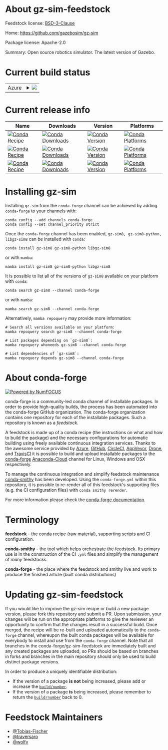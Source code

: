 About gz-sim-feedstock
======================

Feedstock license: [BSD-3-Clause](https://github.com/conda-forge/gz-sim-feedstock/blob/main/LICENSE.txt)

Home: https://github.com/gazebosim/gz-sim

Package license: Apache-2.0

Summary: Open source robotics simulator. The latest version of Gazebo.

Current build status
====================


<table>
    
  <tr>
    <td>Azure</td>
    <td>
      <details>
        <summary>
          <a href="https://dev.azure.com/conda-forge/feedstock-builds/_build/latest?definitionId=17793&branchName=main">
            <img src="https://dev.azure.com/conda-forge/feedstock-builds/_apis/build/status/gz-sim-feedstock?branchName=main">
          </a>
        </summary>
        <table>
          <thead><tr><th>Variant</th><th>Status</th></tr></thead>
          <tbody><tr>
              <td>linux_64_python3.10.____cpython</td>
              <td>
                <a href="https://dev.azure.com/conda-forge/feedstock-builds/_build/latest?definitionId=17793&branchName=main">
                  <img src="https://dev.azure.com/conda-forge/feedstock-builds/_apis/build/status/gz-sim-feedstock?branchName=main&jobName=linux&configuration=linux%20linux_64_python3.10.____cpython" alt="variant">
                </a>
              </td>
            </tr><tr>
              <td>linux_64_python3.11.____cpython</td>
              <td>
                <a href="https://dev.azure.com/conda-forge/feedstock-builds/_build/latest?definitionId=17793&branchName=main">
                  <img src="https://dev.azure.com/conda-forge/feedstock-builds/_apis/build/status/gz-sim-feedstock?branchName=main&jobName=linux&configuration=linux%20linux_64_python3.11.____cpython" alt="variant">
                </a>
              </td>
            </tr><tr>
              <td>linux_64_python3.8.____cpython</td>
              <td>
                <a href="https://dev.azure.com/conda-forge/feedstock-builds/_build/latest?definitionId=17793&branchName=main">
                  <img src="https://dev.azure.com/conda-forge/feedstock-builds/_apis/build/status/gz-sim-feedstock?branchName=main&jobName=linux&configuration=linux%20linux_64_python3.8.____cpython" alt="variant">
                </a>
              </td>
            </tr><tr>
              <td>linux_64_python3.9.____73_pypy</td>
              <td>
                <a href="https://dev.azure.com/conda-forge/feedstock-builds/_build/latest?definitionId=17793&branchName=main">
                  <img src="https://dev.azure.com/conda-forge/feedstock-builds/_apis/build/status/gz-sim-feedstock?branchName=main&jobName=linux&configuration=linux%20linux_64_python3.9.____73_pypy" alt="variant">
                </a>
              </td>
            </tr><tr>
              <td>linux_64_python3.9.____cpython</td>
              <td>
                <a href="https://dev.azure.com/conda-forge/feedstock-builds/_build/latest?definitionId=17793&branchName=main">
                  <img src="https://dev.azure.com/conda-forge/feedstock-builds/_apis/build/status/gz-sim-feedstock?branchName=main&jobName=linux&configuration=linux%20linux_64_python3.9.____cpython" alt="variant">
                </a>
              </td>
            </tr><tr>
              <td>linux_aarch64_python3.10.____cpython</td>
              <td>
                <a href="https://dev.azure.com/conda-forge/feedstock-builds/_build/latest?definitionId=17793&branchName=main">
                  <img src="https://dev.azure.com/conda-forge/feedstock-builds/_apis/build/status/gz-sim-feedstock?branchName=main&jobName=linux&configuration=linux%20linux_aarch64_python3.10.____cpython" alt="variant">
                </a>
              </td>
            </tr><tr>
              <td>linux_aarch64_python3.11.____cpython</td>
              <td>
                <a href="https://dev.azure.com/conda-forge/feedstock-builds/_build/latest?definitionId=17793&branchName=main">
                  <img src="https://dev.azure.com/conda-forge/feedstock-builds/_apis/build/status/gz-sim-feedstock?branchName=main&jobName=linux&configuration=linux%20linux_aarch64_python3.11.____cpython" alt="variant">
                </a>
              </td>
            </tr><tr>
              <td>linux_aarch64_python3.8.____cpython</td>
              <td>
                <a href="https://dev.azure.com/conda-forge/feedstock-builds/_build/latest?definitionId=17793&branchName=main">
                  <img src="https://dev.azure.com/conda-forge/feedstock-builds/_apis/build/status/gz-sim-feedstock?branchName=main&jobName=linux&configuration=linux%20linux_aarch64_python3.8.____cpython" alt="variant">
                </a>
              </td>
            </tr><tr>
              <td>linux_aarch64_python3.9.____73_pypy</td>
              <td>
                <a href="https://dev.azure.com/conda-forge/feedstock-builds/_build/latest?definitionId=17793&branchName=main">
                  <img src="https://dev.azure.com/conda-forge/feedstock-builds/_apis/build/status/gz-sim-feedstock?branchName=main&jobName=linux&configuration=linux%20linux_aarch64_python3.9.____73_pypy" alt="variant">
                </a>
              </td>
            </tr><tr>
              <td>linux_aarch64_python3.9.____cpython</td>
              <td>
                <a href="https://dev.azure.com/conda-forge/feedstock-builds/_build/latest?definitionId=17793&branchName=main">
                  <img src="https://dev.azure.com/conda-forge/feedstock-builds/_apis/build/status/gz-sim-feedstock?branchName=main&jobName=linux&configuration=linux%20linux_aarch64_python3.9.____cpython" alt="variant">
                </a>
              </td>
            </tr><tr>
              <td>osx_64_python3.10.____cpython</td>
              <td>
                <a href="https://dev.azure.com/conda-forge/feedstock-builds/_build/latest?definitionId=17793&branchName=main">
                  <img src="https://dev.azure.com/conda-forge/feedstock-builds/_apis/build/status/gz-sim-feedstock?branchName=main&jobName=osx&configuration=osx%20osx_64_python3.10.____cpython" alt="variant">
                </a>
              </td>
            </tr><tr>
              <td>osx_64_python3.11.____cpython</td>
              <td>
                <a href="https://dev.azure.com/conda-forge/feedstock-builds/_build/latest?definitionId=17793&branchName=main">
                  <img src="https://dev.azure.com/conda-forge/feedstock-builds/_apis/build/status/gz-sim-feedstock?branchName=main&jobName=osx&configuration=osx%20osx_64_python3.11.____cpython" alt="variant">
                </a>
              </td>
            </tr><tr>
              <td>osx_64_python3.8.____cpython</td>
              <td>
                <a href="https://dev.azure.com/conda-forge/feedstock-builds/_build/latest?definitionId=17793&branchName=main">
                  <img src="https://dev.azure.com/conda-forge/feedstock-builds/_apis/build/status/gz-sim-feedstock?branchName=main&jobName=osx&configuration=osx%20osx_64_python3.8.____cpython" alt="variant">
                </a>
              </td>
            </tr><tr>
              <td>osx_64_python3.9.____73_pypy</td>
              <td>
                <a href="https://dev.azure.com/conda-forge/feedstock-builds/_build/latest?definitionId=17793&branchName=main">
                  <img src="https://dev.azure.com/conda-forge/feedstock-builds/_apis/build/status/gz-sim-feedstock?branchName=main&jobName=osx&configuration=osx%20osx_64_python3.9.____73_pypy" alt="variant">
                </a>
              </td>
            </tr><tr>
              <td>osx_64_python3.9.____cpython</td>
              <td>
                <a href="https://dev.azure.com/conda-forge/feedstock-builds/_build/latest?definitionId=17793&branchName=main">
                  <img src="https://dev.azure.com/conda-forge/feedstock-builds/_apis/build/status/gz-sim-feedstock?branchName=main&jobName=osx&configuration=osx%20osx_64_python3.9.____cpython" alt="variant">
                </a>
              </td>
            </tr><tr>
              <td>osx_arm64_python3.10.____cpython</td>
              <td>
                <a href="https://dev.azure.com/conda-forge/feedstock-builds/_build/latest?definitionId=17793&branchName=main">
                  <img src="https://dev.azure.com/conda-forge/feedstock-builds/_apis/build/status/gz-sim-feedstock?branchName=main&jobName=osx&configuration=osx%20osx_arm64_python3.10.____cpython" alt="variant">
                </a>
              </td>
            </tr><tr>
              <td>osx_arm64_python3.11.____cpython</td>
              <td>
                <a href="https://dev.azure.com/conda-forge/feedstock-builds/_build/latest?definitionId=17793&branchName=main">
                  <img src="https://dev.azure.com/conda-forge/feedstock-builds/_apis/build/status/gz-sim-feedstock?branchName=main&jobName=osx&configuration=osx%20osx_arm64_python3.11.____cpython" alt="variant">
                </a>
              </td>
            </tr><tr>
              <td>osx_arm64_python3.8.____cpython</td>
              <td>
                <a href="https://dev.azure.com/conda-forge/feedstock-builds/_build/latest?definitionId=17793&branchName=main">
                  <img src="https://dev.azure.com/conda-forge/feedstock-builds/_apis/build/status/gz-sim-feedstock?branchName=main&jobName=osx&configuration=osx%20osx_arm64_python3.8.____cpython" alt="variant">
                </a>
              </td>
            </tr><tr>
              <td>osx_arm64_python3.9.____cpython</td>
              <td>
                <a href="https://dev.azure.com/conda-forge/feedstock-builds/_build/latest?definitionId=17793&branchName=main">
                  <img src="https://dev.azure.com/conda-forge/feedstock-builds/_apis/build/status/gz-sim-feedstock?branchName=main&jobName=osx&configuration=osx%20osx_arm64_python3.9.____cpython" alt="variant">
                </a>
              </td>
            </tr><tr>
              <td>win_64_python3.10.____cpython</td>
              <td>
                <a href="https://dev.azure.com/conda-forge/feedstock-builds/_build/latest?definitionId=17793&branchName=main">
                  <img src="https://dev.azure.com/conda-forge/feedstock-builds/_apis/build/status/gz-sim-feedstock?branchName=main&jobName=win&configuration=win%20win_64_python3.10.____cpython" alt="variant">
                </a>
              </td>
            </tr><tr>
              <td>win_64_python3.11.____cpython</td>
              <td>
                <a href="https://dev.azure.com/conda-forge/feedstock-builds/_build/latest?definitionId=17793&branchName=main">
                  <img src="https://dev.azure.com/conda-forge/feedstock-builds/_apis/build/status/gz-sim-feedstock?branchName=main&jobName=win&configuration=win%20win_64_python3.11.____cpython" alt="variant">
                </a>
              </td>
            </tr><tr>
              <td>win_64_python3.8.____cpython</td>
              <td>
                <a href="https://dev.azure.com/conda-forge/feedstock-builds/_build/latest?definitionId=17793&branchName=main">
                  <img src="https://dev.azure.com/conda-forge/feedstock-builds/_apis/build/status/gz-sim-feedstock?branchName=main&jobName=win&configuration=win%20win_64_python3.8.____cpython" alt="variant">
                </a>
              </td>
            </tr><tr>
              <td>win_64_python3.9.____73_pypy</td>
              <td>
                <a href="https://dev.azure.com/conda-forge/feedstock-builds/_build/latest?definitionId=17793&branchName=main">
                  <img src="https://dev.azure.com/conda-forge/feedstock-builds/_apis/build/status/gz-sim-feedstock?branchName=main&jobName=win&configuration=win%20win_64_python3.9.____73_pypy" alt="variant">
                </a>
              </td>
            </tr><tr>
              <td>win_64_python3.9.____cpython</td>
              <td>
                <a href="https://dev.azure.com/conda-forge/feedstock-builds/_build/latest?definitionId=17793&branchName=main">
                  <img src="https://dev.azure.com/conda-forge/feedstock-builds/_apis/build/status/gz-sim-feedstock?branchName=main&jobName=win&configuration=win%20win_64_python3.9.____cpython" alt="variant">
                </a>
              </td>
            </tr>
          </tbody>
        </table>
      </details>
    </td>
  </tr>
</table>

Current release info
====================

| Name | Downloads | Version | Platforms |
| --- | --- | --- | --- |
| [![Conda Recipe](https://img.shields.io/badge/recipe-gz--sim8-green.svg)](https://anaconda.org/conda-forge/gz-sim8) | [![Conda Downloads](https://img.shields.io/conda/dn/conda-forge/gz-sim8.svg)](https://anaconda.org/conda-forge/gz-sim8) | [![Conda Version](https://img.shields.io/conda/vn/conda-forge/gz-sim8.svg)](https://anaconda.org/conda-forge/gz-sim8) | [![Conda Platforms](https://img.shields.io/conda/pn/conda-forge/gz-sim8.svg)](https://anaconda.org/conda-forge/gz-sim8) |
| [![Conda Recipe](https://img.shields.io/badge/recipe-gz--sim8--python-green.svg)](https://anaconda.org/conda-forge/gz-sim8-python) | [![Conda Downloads](https://img.shields.io/conda/dn/conda-forge/gz-sim8-python.svg)](https://anaconda.org/conda-forge/gz-sim8-python) | [![Conda Version](https://img.shields.io/conda/vn/conda-forge/gz-sim8-python.svg)](https://anaconda.org/conda-forge/gz-sim8-python) | [![Conda Platforms](https://img.shields.io/conda/pn/conda-forge/gz-sim8-python.svg)](https://anaconda.org/conda-forge/gz-sim8-python) |
| [![Conda Recipe](https://img.shields.io/badge/recipe-libgz--sim8-green.svg)](https://anaconda.org/conda-forge/libgz-sim8) | [![Conda Downloads](https://img.shields.io/conda/dn/conda-forge/libgz-sim8.svg)](https://anaconda.org/conda-forge/libgz-sim8) | [![Conda Version](https://img.shields.io/conda/vn/conda-forge/libgz-sim8.svg)](https://anaconda.org/conda-forge/libgz-sim8) | [![Conda Platforms](https://img.shields.io/conda/pn/conda-forge/libgz-sim8.svg)](https://anaconda.org/conda-forge/libgz-sim8) |

Installing gz-sim
=================

Installing `gz-sim` from the `conda-forge` channel can be achieved by adding `conda-forge` to your channels with:

```
conda config --add channels conda-forge
conda config --set channel_priority strict
```

Once the `conda-forge` channel has been enabled, `gz-sim8, gz-sim8-python, libgz-sim8` can be installed with `conda`:

```
conda install gz-sim8 gz-sim8-python libgz-sim8
```

or with `mamba`:

```
mamba install gz-sim8 gz-sim8-python libgz-sim8
```

It is possible to list all of the versions of `gz-sim8` available on your platform with `conda`:

```
conda search gz-sim8 --channel conda-forge
```

or with `mamba`:

```
mamba search gz-sim8 --channel conda-forge
```

Alternatively, `mamba repoquery` may provide more information:

```
# Search all versions available on your platform:
mamba repoquery search gz-sim8 --channel conda-forge

# List packages depending on `gz-sim8`:
mamba repoquery whoneeds gz-sim8 --channel conda-forge

# List dependencies of `gz-sim8`:
mamba repoquery depends gz-sim8 --channel conda-forge
```


About conda-forge
=================

[![Powered by
NumFOCUS](https://img.shields.io/badge/powered%20by-NumFOCUS-orange.svg?style=flat&colorA=E1523D&colorB=007D8A)](https://numfocus.org)

conda-forge is a community-led conda channel of installable packages.
In order to provide high-quality builds, the process has been automated into the
conda-forge GitHub organization. The conda-forge organization contains one repository
for each of the installable packages. Such a repository is known as a *feedstock*.

A feedstock is made up of a conda recipe (the instructions on what and how to build
the package) and the necessary configurations for automatic building using freely
available continuous integration services. Thanks to the awesome service provided by
[Azure](https://azure.microsoft.com/en-us/services/devops/), [GitHub](https://github.com/),
[CircleCI](https://circleci.com/), [AppVeyor](https://www.appveyor.com/),
[Drone](https://cloud.drone.io/welcome), and [TravisCI](https://travis-ci.com/)
it is possible to build and upload installable packages to the
[conda-forge](https://anaconda.org/conda-forge) [Anaconda-Cloud](https://anaconda.org/)
channel for Linux, Windows and OSX respectively.

To manage the continuous integration and simplify feedstock maintenance
[conda-smithy](https://github.com/conda-forge/conda-smithy) has been developed.
Using the ``conda-forge.yml`` within this repository, it is possible to re-render all of
this feedstock's supporting files (e.g. the CI configuration files) with ``conda smithy rerender``.

For more information please check the [conda-forge documentation](https://conda-forge.org/docs/).

Terminology
===========

**feedstock** - the conda recipe (raw material), supporting scripts and CI configuration.

**conda-smithy** - the tool which helps orchestrate the feedstock.
                   Its primary use is in the construction of the CI ``.yml`` files
                   and simplify the management of *many* feedstocks.

**conda-forge** - the place where the feedstock and smithy live and work to
                  produce the finished article (built conda distributions)


Updating gz-sim-feedstock
=========================

If you would like to improve the gz-sim recipe or build a new
package version, please fork this repository and submit a PR. Upon submission,
your changes will be run on the appropriate platforms to give the reviewer an
opportunity to confirm that the changes result in a successful build. Once
merged, the recipe will be re-built and uploaded automatically to the
`conda-forge` channel, whereupon the built conda packages will be available for
everybody to install and use from the `conda-forge` channel.
Note that all branches in the conda-forge/gz-sim-feedstock are
immediately built and any created packages are uploaded, so PRs should be based
on branches in forks and branches in the main repository should only be used to
build distinct package versions.

In order to produce a uniquely identifiable distribution:
 * If the version of a package **is not** being increased, please add or increase
   the [``build/number``](https://docs.conda.io/projects/conda-build/en/latest/resources/define-metadata.html#build-number-and-string).
 * If the version of a package **is** being increased, please remember to return
   the [``build/number``](https://docs.conda.io/projects/conda-build/en/latest/resources/define-metadata.html#build-number-and-string)
   back to 0.

Feedstock Maintainers
=====================

* [@Tobias-Fischer](https://github.com/Tobias-Fischer/)
* [@traversaro](https://github.com/traversaro/)
* [@wolfv](https://github.com/wolfv/)

